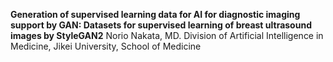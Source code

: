 **Generation of supervised learning data for AI for diagnostic imaging support by GAN: Datasets for supervised learning of breast ultrasound images by StyleGAN2**
Norio Nakata, MD.
Division of Artificial Intelligence in Medicine, Jikei University, School of Medicine
